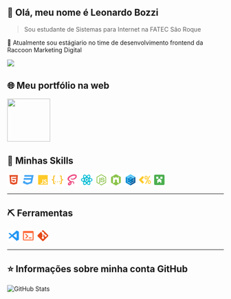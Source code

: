 ## 💜 Olá, meu nome é <strong>Leonardo Bozzi</strong>

> Sou estudante de Sistemas para Internet na FATEC São Roque

🔭 Atualmente sou estágiario no time de desenvolvimento frontend da Raccoon Marketing Digital

<img src="https://media3.giphy.com/media/1iNIkQBAwEkUuTpikf/giphy.gif?cid=ecf05e47e6ku909yauif9lgk9xnimlet4o8im71fk32ox1wx&rid=giphy.gif&ct=g">

## 🌐 Meu portfólio na web
<img width="100px" height="100px" src="https://i.imgur.com/p5yhHaJ.png">

## 🚀 Minhas Skills
<div>
<img src="https://raw.githubusercontent.com/PKief/vscode-material-icon-theme/main/icons/html.svg" alt="html" width="30" height="30" />
<img src="https://raw.githubusercontent.com/PKief/vscode-material-icon-theme/main/icons/css.svg" alt="css" width="30" height="30" />
<img src="https://raw.githubusercontent.com/PKief/vscode-material-icon-theme/main/icons/javascript.svg" alt="javascript" width="30" height="30" />
<img src="https://raw.githubusercontent.com/PKief/vscode-material-icon-theme/main/icons/json.svg" alt="json" width="30" height="30" />
<img src="https://raw.githubusercontent.com/PKief/vscode-material-icon-theme/main/icons/sass.svg" alt="sass" width="30" height="30" />
<img src="https://raw.githubusercontent.com/PKief/vscode-material-icon-theme/main/icons/react.svg" alt="react" width="30" height="30" />
<img src="https://raw.githubusercontent.com/PKief/vscode-material-icon-theme/main/icons/nodejs.svg" alt="nodejs" width="30" height="30" />
<img src="https://raw.githubusercontent.com/PKief/vscode-material-icon-theme/main/icons/nodemon.svg" alt="nodemon" width="30" height="30" />
<img src="https://raw.githubusercontent.com/PKief/vscode-material-icon-theme/main/icons/sequelize.svg" alt="sequelize" width="30" height="30" />
<img src="https://raw.githubusercontent.com/PKief/vscode-material-icon-theme/main/icons/ejs.svg" alt="ejs" width="30" height="30" />
<img src="https://raw.githubusercontent.com/PKief/vscode-material-icon-theme/main/icons/minecraft.svg" alt="minecraft" width="30" height="30" />
</div>

----

## ⛏️ Ferramentas

<div>
<img src="https://raw.githubusercontent.com/PKief/vscode-material-icon-theme/main/icons/vscode.svg" alt="vscode" width="30" height="30" />
<img src="https://raw.githubusercontent.com/PKief/vscode-material-icon-theme/main/icons/console.svg" alt="console" width="30" height="30" />
<img src="https://raw.githubusercontent.com/PKief/vscode-material-icon-theme/main/icons/git.svg" alt="git" width="30" height="30" />
</div>

----

## ⭐ Informações sobre minha conta GitHub
![GitHub Stats](https://github-readme-stats.vercel.app/api?username=leonrdobozzi&show_icons=true&theme=omni)
